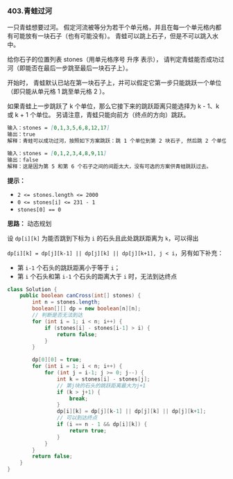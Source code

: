 ### 403.青蛙过河

一只青蛙想要过河。 假定河流被等分为若干个单元格，并且在每一个单元格内都有可能放有一块石子（也有可能没有）。 青蛙可以跳上石子，但是不可以跳入水中。

给你石子的位置列表 stones（用单元格序号 升序 表示）， 请判定青蛙能否成功过河（即能否在最后一步跳至最后一块石子上）。

开始时， 青蛙默认已站在第一块石子上，并可以假定它第一步只能跳跃一个单位（即只能从单元格 1 跳至单元格 2 ）。

如果青蛙上一步跳跃了 k 个单位，那么它接下来的跳跃距离只能选择为 k - 1、k 或 k + 1 个单位。 另请注意，青蛙只能向前方（终点的方向）跳跃。

``` markdown
输入：stones = [0,1,3,5,6,8,12,17]
输出：true
解释：青蛙可以成功过河，按照如下方案跳跃：跳 1 个单位到第 2 块石子, 然后跳 2 个单位到第 3 块石子, 接着 跳 2 个单位到第 4 块石子, 然后跳 3 个单位到第 6 块石子, 跳 4 个单位到第 7 块石子, 最后，跳 5 个单位到第 8 个石子（即最后一块石子）。

输入：stones = [0,1,2,3,4,8,9,11]
输出：false
解释：这是因为第 5 和第 6 个石子之间的间距太大，没有可选的方案供青蛙跳跃过去。
```

**提示：**

- `2 <= stones.length <= 2000`
- `0 <= stones[i] <= 231 - 1`
- `stones[0] == 0`



**思路：** 动态规划

设 `dp[i][k]` 为能否跳到下标为 `i` 的石头且此处跳跃距离为 `k`，可以得出

`dp[i][k] = dp[j][k-1] || dp[j][k] || dp[j][k+1], j < i`，另有如下补充：

- 第 `i-1` 个石头的跳跃距离小于等于 `i`；
- 第 `i` 个石头和第 `i-1` 个石头的距离大于 `i` 时，无法到达终点

``` java
class Solution {
    public boolean canCross(int[] stones) {
        int n = stones.length;
        boolean[][] dp = new boolean[n][n];
        // 判断是否无法到达
        for (int i = 1; i < n; i++) {
            if (stones[i] - stones[i-1] > i) {
                return false;
            }
        }

        dp[0][0] = true;
        for (int i = 1; i < n; i++) {
            for (int j = i-1; j >= 0; j--) {
                int k = stones[i] - stones[j];
                // 第j块的石头的跳跃距离最大为j+1
                if (k > j+1) {
                    break;
                }
                dp[i][k] = dp[j][k-1] || dp[j][k] || dp[j][k+1];
                // 可以到达终点
                if (i == n - 1 && dp[i][k]) {
                    return true;
                }
            }
        }
        return false;
    }
}
```



